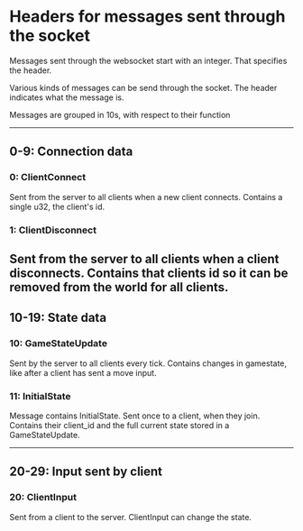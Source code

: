 # Headers for messages sent through the socket
Messages sent through the websocket start with an integer. That specifies the header.

Various kinds of messages can be send through the socket. The header indicates what the message is.

Messages are grouped in 10s, with respect to their function

---
## 0-9: Connection data
### 0: ClientConnect
Sent from the server to all clients when a new client connects.
Contains a single u32, the client's id.

### 1: ClientDisconnect
Sent from the server to all clients when a client disconnects.
Contains that clients id so it can be removed from the world for all clients.
---
## 10-19: State data
### 10: GameStateUpdate
Sent by the server to all clients every tick.
Contains changes in gamestate, like after a client has sent a move input.

### 11: InitialState
Message contains InitialState. Sent once to a client, when they join.
Contains their client_id and the full current state stored in a GameStateUpdate.

---
## 20-29: Input sent by client
### 20: ClientInput
Sent from a client to the server. ClientInput can change the state.